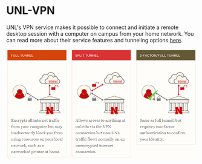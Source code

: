 # UNL-VPN

UNL's VPN service makes it possible to connect and initiate a remote desktop session with a computer on campus from your home network. You can read more about their service features and tunneling options [here](https://its.unl.edu/services/vpn).

![tunneling](https://github.com/Infinite-Actuary/UNL-VPN/blob/master/images/tunnel-options.PNG)

